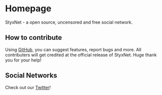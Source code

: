 # Homepage
StyxNet - a open source, uncensored and free social network.

## How to contribute
Using [GitHub](github.com/teamstyx/net), you can suggest features, report bugs and more. All contributers will get credited at the official release of StyxNet.
Huge thank you for your help!

## Social Networks
Check out our [Twitter](twitter.com/styxnet1)!
